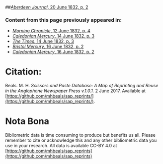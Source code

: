 ##[*Aberdeen Journal*, 20 June 1832, p. 2](https://mhbeals.github.io/sap_html/Aberdeen-Journal/Aberdeen-Journal-20-June-1832-p-2)

### Content from this page previously appeared in:
+ [*Morning Chronicle*, 12 June 1832, p. 4](https://mhbeals.github.io/sap_html/Morning-Chronicle/Morning-Chronicle-12-June-1832-p-4)
+ [*Caledonian Mercury*, 14 June 1832, p. 3](https://mhbeals.github.io/sap_html/Caledonian-Mercury/Caledonian-Mercury-14-June-1832-p-3)
+ [*The Times*, 14 June 1832, p. 3](https://mhbeals.github.io/sap_html/The-Times/The-Times-14-June-1832-p-3)
+ [*Bristol Mercury*, 16 June 1832, p. 2](https://mhbeals.github.io/sap_html/Bristol-Mercury/Bristol-Mercury-16-June-1832-p-2)
+ [*Caledonian Mercury*, 16 June 1832, p. 2](https://mhbeals.github.io/sap_html/Caledonian-Mercury/Caledonian-Mercury-16-June-1832-p-2)
                    
# Citation: 

Beals. M. H. *Scissors and Paste Database: A Map of Reprinting and Reuse in the Anglophone Newspaper Press v.1.0.1.* 2 June 2017. Available at [https://github.com/mhbeals/sap_reprints/](https://github.com/mhbeals/sap_reprints/). 
                    
# Nota Bona

Bibliometric data is time consuming to produce but benefits us all. Please remember to cite or acknowledge this and any other bibliometric data you use in your research. All data is available CC-BY 4.0 at [https://github.com/mhbeals/sap_reprints](https://github.com/mhbeals/sap_reprints)